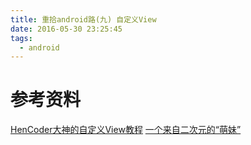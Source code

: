 ```yaml
---
title: 重拾android路(九) 自定义View
date: 2016-05-30 23:25:45
tags:
  - android
---
```

<!--more-->




# 参考资料
[HenCoder大神的自定义View教程](http://hencoder.com/ui-1-1/)
[一个来自二次元的“萌妹”](http://www.gcssloop.com/customview/CustomViewIndex/)